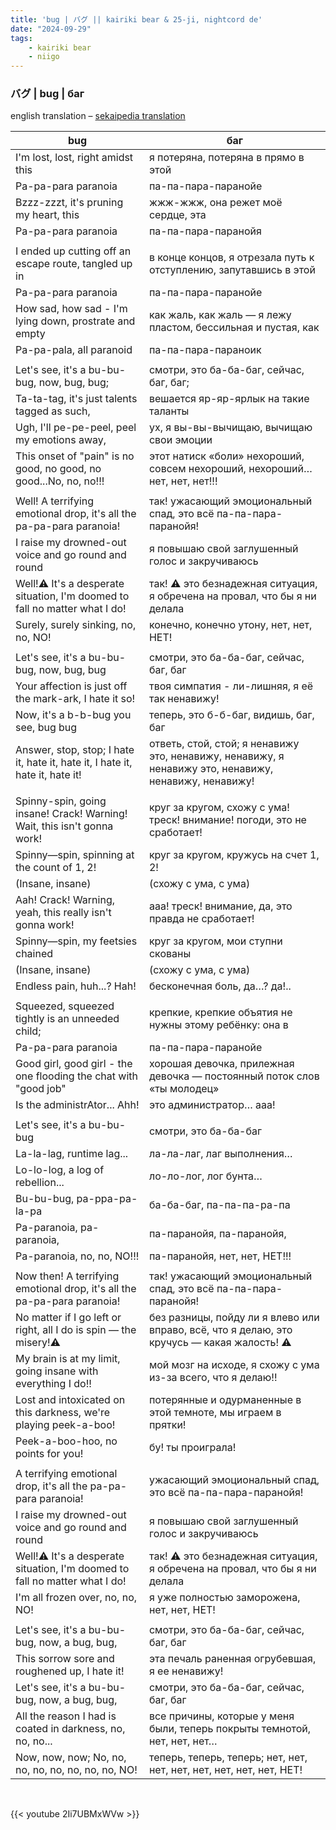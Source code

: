 ```yaml
---
title: 'bug | バグ || kairiki bear & 25-ji, nightcord de'
date: "2024-09-29"
tags:
    - kairiki bear
    - niigo
---
```


### バグ | bug | баг

english translation – [sekaipedia translation](https://www.sekaipedia.org/wiki/Bug)

bug | баг
--|--
I'm lost, lost, right amidst this | я потеряна, потеряна в прямо в этой
Pa-pa-para paranoia | па-па-пара-паранойе
Bzzz-zzzt, it's pruning my heart, this | жжж-жжж, она режет моё сердце, эта
Pa-pa-para paranoia | па-па-пара-паранойя
|||
I ended up cutting off an escape route, tangled up in | в конце концов, я отрезала путь к отступлению, запутавшись в этой
Pa-pa-para paranoia | па-па-пара-паранойе
How sad, how sad - I'm lying down, prostrate and empty | как жаль, как жаль — я лежу пластом, бессильная и пустая, как
Pa-pa-pala, all paranoid | па-па-пара-параноик
|||
Let's see, it's a bu-bu-bug, now, bug, bug; | смотри, это ба-ба-баг, сейчас, баг, баг;
Ta-ta-tag, it's just talents tagged as such, | вешается яр-яр-ярлык на такие таланты
Ugh, I'll pe-pe-peel, peel my emotions away, | ух, я вы-вы-вычищаю, вычищаю свои эмоции
This onset of "pain" is no good, no good, no good...No, no, no!!! | этот натиск «боли» нехороший, совсем нехороший, нехороший… нет, нет, нет!!!
|||
Well! A terrifying emotional drop, it's all the pa-pa-para paranoia! | так! ужасающий эмоциональный спад, это всё па-па-пара-паранойя!
I raise my drowned-out voice and go round and round | я повышаю свой заглушенный голос и закручиваюсь
Well!⚠️ It's a desperate situation, I'm doomed to fall no matter what I do! | так! ⚠️ это безнадежная ситуация, я обречена на провал, что бы я ни делала
Surely, surely sinking, no, no, NO! | конечно, конечно утону, нет, нет, НЕТ!
|||
Let's see, it's a bu-bu-bug, now, bug, bug | смотри, это ба-ба-баг, сейчас, баг, баг
Your affection is just off the mark-ark, I hate it so! | твоя симпатия - ли-лишняя, я её так ненавижу!
Now, it's a b-b-bug you see, bug bug | теперь, это б-б-баг, видишь, баг, баг
Answer, stop, stop; I hate it, hate it, hate it, I hate it, hate it, hate it! | ответь, стой, стой; я ненавижу это, ненавижу, ненавижу, я ненавижу это, ненавижу, ненавижу, ненавижу!
|||
Spinny-spin, going insane! Crack! Warning! Wait, this isn't gonna work! | круг за кругом, схожу с ума! треск! внимание! погоди, это не сработает!
Spinny—spin, spinning at the count of 1, 2! | круг за кругом, кружусь на счет 1, 2!
(Insane, insane) | (схожу с ума, с ума)
Aah! Crack! Warning, yeah, this really isn't gonna work! | ааа! треск! внимание, да, это правда не сработает!
Spinny—spin, my feetsies chained | круг за кругом, мои ступни скованы
(Insane, insane) | (схожу с ума, с ума)
Endless pain, huh...? Hah! | бесконечная боль, да…? да!..
|||
Squeezed, squeezed tightly is an unneeded child; | крепкие, крепкие объятия не нужны этому ребёнку: она в 
Pa-pa-para paranoia | па-па-пара-паранойе
Good girl, good girl - the one flooding the chat with "good job" | хорошая девочка, прилежная девочка — постоянный поток слов «ты молодец»
Is the administrAtor... Ahh! | это администратор… ааа!
|||
Let's see, it's a bu-bu-bug | смотри, это ба-ба-баг
La-la-lag, runtime lag... | ла-ла-лаг, лаг выполнения…
Lo-lo-log, a log of rebellion... | ло-ло-лог, лог бунта…
Bu-bu-bug, pa-ppa-pa-la-pa | ба-ба-баг, па-па-па-ра-па
Pa-paranoia, pa-paranoia, | па-паранойя, па-паранойя,
Pa-paranoia, no, no, NO!!! | па-паранойя, нет, нет, НЕТ!!!
|||
Now then! A terrifying emotional drop, it's all the pa-pa-para paranoia! | так! ужасающий эмоциональный спад, это всё па-па-пара-паранойя!
No matter if I go left or right, all I do is spin — the misery!⚠️ | без разницы, пойду ли я влево или вправо, всё, что я делаю, это кручусь — какая жалость! ⚠️
My brain is at my limit, going insane with everything I do!! | мой мозг на исходе, я схожу с ума из-за всего, что я делаю!!
Lost and intoxicated on this darkness, we're playing peek-a-boo! | потерянные и одурманенные в этой темноте, мы играем в прятки!
Peek-a-boo-hoo, no points for you! | бу! ты проиграла!
|||
A terrifying emotional drop, it's all the pa-pa-para paranoia! | ужасающий эмоциональный спад, это всё па-па-пара-паранойя!
I raise my drowned-out voice and go round and round | я повышаю свой заглушенный голос и закручиваюсь
Well!⚠️ It's a desperate situation, I'm doomed to fall no matter what I do! | так! ⚠️ это безнадежная ситуация, я обречена на провал, что бы я ни делала
I'm all frozen over, no, no, NO! | я уже полностью заморожена, нет, нет, НЕТ!
|||
Let's see, it's a bu-bu-bug, now, a bug, bug, | смотри, это ба-ба-баг, сейчас, баг, баг
This sorrow sore and roughened up, I hate it! | эта печаль раненная огрубевшая, я ее ненавижу!
Let's see, it's a bu-bu-bug, now, a bug, bug, | смотри, это ба-ба-баг, сейчас, баг, баг
All the reason I had is coated in darkness, no, no, no... | все причины, которые у меня были, теперь покрыты темнотой, нет, нет, нет…
Now, now, now; No, no, no, no, no, no, no, no, NO! | теперь, теперь, теперь; нет, нет, нет, нет, нет, нет, нет, нет, НЕТ!

<br>

{{< youtube 2Ii7UBMxWVw >}}
